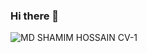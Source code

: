 ### Hi there 👋
![MD SHAMIM HOSSAIN CV-1](https://user-images.githubusercontent.com/77606340/230756235-dd43d5f7-f247-4fca-87e4-5729765ef277.png)
